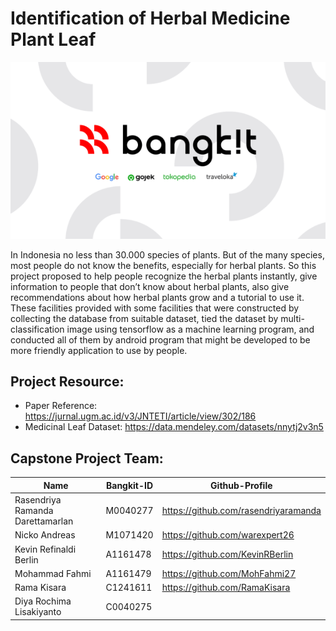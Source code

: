 # Identification of Herbal Medicine Plant Leaf
<p align="center">
  <img src="https://github.com/MohFahmi27/Identification-of-Herbal-Medicine-Plant-Leaf/blob/main/assets/img/bangkit_banner.png">
</p>

In Indonesia no less than 30.000 species of plants. But of the many species, most people do not know the benefits, especially for herbal plants. So this project proposed to help people recognize the herbal plants instantly, give information to people that don’t know about herbal plants, also give recommendations about how herbal plants grow and a tutorial to use it. These facilities provided with some facilities that were constructed by collecting the database from suitable dataset, tied the dataset by multi-classification image using tensorflow as a machine learning program, and conducted all of them by android program that might be developed to be more friendly application to use by people. 

## Project Resource: 
- Paper Reference: https://jurnal.ugm.ac.id/v3/JNTETI/article/view/302/186
- Medicinal Leaf Dataset: https://data.mendeley.com/datasets/nnytj2v3n5

## Capstone Project Team: 
| Name | Bangkit-ID | Github-Profile |
| ------ | ------ | ------ | 
| Rasendriya Ramanda Darettamarlan  | M0040277  | https://github.com/rasendriyaramanda
| Nicko Andreas  | M1071420  | https://github.com/warexpert26 |
| Kevin Refinaldi Berlin | A1161478  | https://github.com/KevinRBerlin |
| Mohammad Fahmi | A1161479 | https://github.com/MohFahmi27 |
| Rama Kisara | C1241611 | https://github.com/RamaKisara |
| Diya Rochima Lisakiyanto  | C0040275 | 
